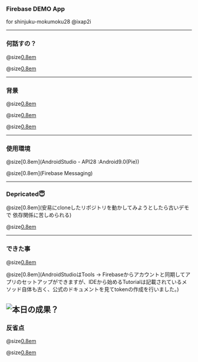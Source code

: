 ### Firebase DEMO App

for shinjuku-mokumoku28 @ixap2i

---

### 何話すの？


@size[0.8em](Firebaseのデモを触っていて全然再現ができなかった話)

@size[0.8em](公式のGithubを読んでいてもわからないことは往往にしてある😇)

---

### 背景
@size[0.8em](ZOZOの中の方の記事を拝見して、「やっぱFirebaseいけてるやん…」という漠然とした理由から)

@size[0.8em](https://qiita.com/tomohito_takahashi/items/fea4a931ad1734585d1c)


@size[0.8em](とにかくなんでもいいからAndroidベースで何か作りたかった)


---

### 使用環境

@size[0.8em](AndroidStudio - API28 :Android9.0(Pie))

@size[0.8em](Firebase Messaging)


---

### Depricated😇

@size[0.8em](安易にcloneしたリポジトリを動かしてみようとしたら古いデモで
依存関係に苦しめられる)

@size[0.8em](公式にクイックスタートのデモがあったが、やりたい事のリポジトリを見つけるのに時間がかかった)



---


### できた事

@size[0.8em](結局1からプロジェクトをスタートし、FirebaseのインスタンスIDを取得して環境構築しました)

@size[0.8em](AndroidStudioはTools -> Firebaseからアカウントと同期してアプリのセットアップができますが、IDEから始めるTutorialは記載されているメソッド自体も古く、公式のドキュメントを見てtokenの作成を行いました。)

![本日の成果？](token.ong)
---


### 反省点

@size[0.8em](先にFirebaseプロジェクト内のドキュメントを参照していれば苦労はしなかった…)

@size[0.8em](手よりも目を動かした方がいい時もある😇)
